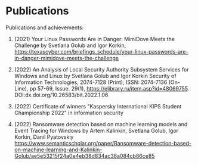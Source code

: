 # Publications
Publications and achievements:

1. (2021) Your Linux Passwords Are in Danger: MimiDove Meets the Challenge
by Svetlana Golub and Igor Korkin, https://texascyber.com/briefings_schedule/your-linux-passwords-are-in-danger-mimidove-meets-the-challenge

3. (2022) An Analysis of Local Security Authority Subsystem Services for Windows and Linux
by Svetlana Golub and Igor Korkin
Security of Information Technologies, 2074-7128 (Print); ISSN: 2074-7136 (On-Line), pp 57-69, Issue. 29(1), https://elibrary.ru/item.asp?id=48069755. DOI:dx.doi.org/10.26583/bit.2022.1.06

3. (2022) Certificate of winners "Kaspersky International KIPS Student Championship 2022" in information security
      
4. (2022) Ransomware detection based on machine learning models and Event Tracing for Windows
by Artem Kalinkin, Svetlana Golub, Igor Korkin, Danil Pyatovskiy
https://www.semanticscholar.org/paper/Ransomware-detection-based-on-machine-learning-and-Kalinkin-Golub/ae5e53215f24a0e4eb38d834ac38a084cb86ce85

